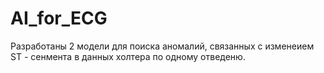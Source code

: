 # AI_for_ECG

Разработаны 2 модели для поиска аномалий, связанных с изменеием ST - сенмента в данных холтера по одному отведеню.